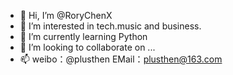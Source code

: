 - 👋 Hi, I’m @RoryChenX
- 👀 I’m interested in tech.music and business.
- 🌱 I’m currently learning Python
- 💞️ I’m looking to collaborate on ...
- 📫 weibo：@plusthen EMail：plusthen@163.com 
<!---
RoryChenX/RoryChenX is a ✨ special ✨ repository because its `README.md` (this file) appears on your GitHub profile.
You can click the Preview link to take a look at your changes.
--->
